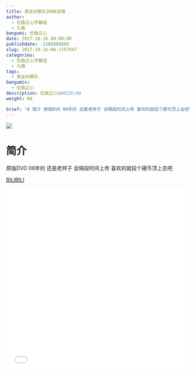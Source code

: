```yaml
---
title: 男女纠察队2006合辑
author: 
  - 伦敦之心字幕组
  - 九條
bangumi: 伦敦之心
date: 2017-10-16 00:00:00
publishdate: -2208988800
slug: 2017-10-16-NA-1757947
categories: 
  - 伦敦之心字幕组
  - 九條
tags: 
  - 男女纠察队
bangumis: 
  - 伦敦之心
description: 伦敦之心&#8226;NA
weight: NA

brief: "# 简介 原版DVD 06年的 还是老样子 会隔段时间上传 喜欢的就投个硬币顶上去吧"
---
```


![](https://i.imgur.com/DEa1AMu.jpg)

# 简介  
原版DVD 06年的 还是老样子 会隔段时间上传 喜欢的就投个硬币顶上去吧

  [BILIBILI](https://www.bilibili.com/video/av1757947/)


<div class="vcontainer">  <iframe class='video' src="//www.bilibili.com/blackboard/player.html?aid=1757947" width="100%" height="500" frameborder="0" allowfullscreen="allowfullscreen"></iframe></div>

